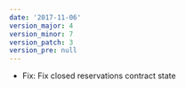 ```yaml
---
date: '2017-11-06'
version_major: 4
version_minor: 7
version_patch: 3
version_pre: null
---
```


- Fix: Fix closed reservations contract state

